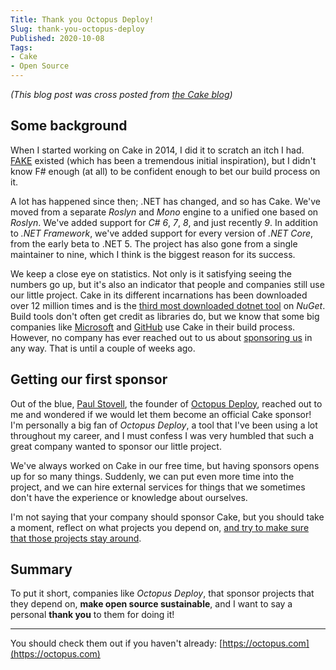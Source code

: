 ```yaml
---
Title: Thank you Octopus Deploy!
Slug: thank-you-octopus-deploy
Published: 2020-10-08
Tags:
- Cake
- Open Source
---
```


_(This blog post was cross posted from [the Cake blog](https://cakebuild.net/blog/2020/10/octopus-deploy))_

## Some background

When I started working on Cake in 2014, I did it to scratch an itch I had. [FAKE](https://fake.build/) existed (which has been a tremendous initial inspiration), but I didn't know F# enough (at all) to be confident enough to bet our build process on it.

A lot has happened since then; .NET has changed, and so has Cake. We've moved from a separate _Roslyn_ and _Mono_ engine to a unified one based on _Roslyn_. We've added support for _C# 6_, _7_, _8_, and just recently _9_. In addition to _.NET Framework_, we've added support for every version of _.NET Core_, from the early beta to .NET 5. The project has also gone from a single maintainer to nine, which I think is the biggest reason for its success.

We keep a close eye on statistics. Not only is it satisfying seeing the numbers go up, but it's also an indicator that people and companies still use our little project. Cake in its different incarnations has been downloaded over 12 million times and is the [third most downloaded dotnet tool](https://www.nuget.org/packages?packagetype=dotnettool&sortby=totalDownloads-desc&q=&prerel=True) on _NuGet_. Build tools don't often get credit as libraries do, but we know that some big companies like [Microsoft](https://www.microsoft.com/) and [GitHub](https://github.com/) use Cake in their build process. However, no company has ever reached out to us about [sponsoring us](https://opencollective.com/cake) in any way. That is until a couple of weeks ago.

## Getting our first sponsor

Out of the blue, [Paul Stovell](https://paulstovell.com/), the founder of [Octopus Deploy](https://octopus.com/), reached out to me and wondered if we would let them become an official Cake sponsor! I'm personally a big fan of _Octopus Deploy_, a tool that I've been using a lot throughout my career, and I must confess I was very humbled that such a great company wanted to sponsor our little project.

We've always worked on Cake in our free time, but having sponsors opens up for so many things. Suddenly, we can put even more time into the project, and we can hire external services for things that we sometimes don't have the experience or knowledge about ourselves. 

I'm not saying that your company should sponsor Cake, but you should take a moment, reflect on what projects you depend on, [and try to make sure that those projects stay around](https://opencollective.com/cake).

## Summary

To put it short, companies like _Octopus Deploy_, that sponsor projects that they depend on, **make open source sustainable**, and I want to say a personal **thank you** to them for doing it!

---

You should check them out if you haven't already: [https://octopus.com](https://octopus.com)